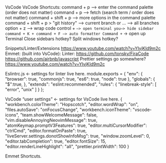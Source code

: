 VsCode
VsCode Shortcuts:
command + p —> enter the command palette (order does not matter)
command + p —> fetch (search term / order does not matter)
command + shift + p —> more options in the command palette
command + shift + p > "git history" —> current branch or … —> all branches
option + z —> wrap code
control + ` —> open terminal
you—> hide sidebar
command + K + command + F —> auto formatter
Command + ` → open up Terminal
Close sidebars hotkey?
Split windows hotkey?

Snippets/Linter/Extensions
https://www.youtube.com/watch?v=YIvjKId9m2c
Emmet: (built into VsCode):
Linter:
https://github.com/tonsky/FiraCode
https://github.com/airbnb/javascript
Prettier settings go somewhere?
https://www.youtube.com/watch?v=YIvjKId9m2c

Eslintrc.js ← settings for linter live here. module.exports = {
    "env": {
        "browser": true,
        "commonjs": true,
        "es6": true,
        "node": true
    },
    "globals": {
    "$":true,
    },
    "extends": "eslint:recommended",
    "rules": {
        "linebreak-style": [
            "error",
            "unix"
        ]
    }
};


VsCode “user settings”  ← settings for VsCode live here.
{
    "workbench.colorTheme": "Hopscotch",
    "editor.wordWrap": "on",
    "files.autoSave": "onFocusChange",
    "workbench.iconTheme": "vscode-icons",
    "team.showWelcomeMessage": false,
    "vim.disableAnnoyingNeovimMessage": true,
    "atomKeymap.promptV3Features": true,
    "editor.multiCursorModifier": "ctrlCmd",
    "editor.formatOnPaste": true,
    "liveServer.settings.donotShowInfoMsg": true,
    "window.zoomLevel": 0,
    "editor.tabCompletion": true,
    "editor.fontSize": 15,
    "editor.renderLineHighlight": "all",
    "prettier.printWidth": 100
}


Emmet Shortcuts.

